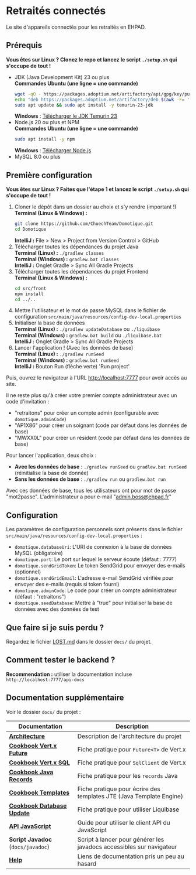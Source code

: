# Retraités connectés

Le site d'appareils connectés pour les retraités en EHPAD.

## Prérequis

**Vous êtes sur Linux ? Clonez le repo et lancez le script `./setup.sh` qui s'occupe de tout !**

- JDK (Java Development Kit) 23 ou plus  
  **Commandes Ubuntu (une ligne = une commande)**
  ```bash
  wget -qO - https://packages.adoptium.net/artifactory/api/gpg/key/public | sudo gpg --dearmor | sudo tee /etc/apt/trusted.gpg.d/adoptium.gpg > /dev/null
  echo "deb https://packages.adoptium.net/artifactory/deb $(awk -F= '/^VERSION_CODENAME/{print$2}' /etc/os-release) main" | sudo tee /etc/apt/sources.list.d/adoptium.list
  sudo apt update && sudo apt install -y temurin-23-jdk
  ```
  **Windows** : [Télécharger le JDK Temurin 23](https://adoptium.net/fr/temurin/releases/?version=23&os=windows&arch=x64)
- Node.js 20 ou plus et NPM  
  **Commandes Ubuntu (une ligne = une commande)**
  ```bash
  sudo apt install -y npm
  ```
  **Windows** : [Télécharger Node.js](https://nodejs.org/en/download/current/)
- MySQL 8.0 ou plus

## Première configuration

**Vous êtes sur Linux ? Faites que l'étape 1 et lancez le script `./setup.sh` qui s'occupe de tout !**

1. Cloner le dépôt dans un dossier au choix et s'y rendre (important !)  
   **Terminal (Linux & Windows) :**
   ```bash
   git clone https://github.com/ChuechTeam/Domotique.git
   cd Domotique
   ```
   **IntelliJ :** File > New > Project from Version Control > GitHub
2. Télécharger toutes les dépendances du projet Java  
   **Terminal (Linux) :** `./gradlew classes`  
   **Terminal (Windows) :** `gradlew.bat classes`  
   **IntelliJ :** Onglet Gradle > Sync All Gradle Projects
3. Télécharger toutes les dépendances du projet Frontend  
   **Terminal (Linux & Windows) :** 
   ```bash
   cd src/front
   npm install
   cd ../..
   ```
4. Mettre l'utilisateur et le mot de passe MySQL dans le fichier de configuration
   `src/main/java/resources/config-dev-local.properties`
5. Initialiser la base de données   
   **Terminal (Linux) :** `./gradlew updateDatabase` ou `./liquibase`     
   **Terminal (Windows) :** `gradlew.bat build` ou `./liquibase.bat`    
   **IntelliJ :** Onglet Gradle > Sync All Gradle Projects
6. Lancer l'application ! (Avec les données de base)  
   **Terminal (Linux) :** `./gradlew runSeed`    
   **Terminal (Windows) :** `gradlew.bat runSeed`    
   **IntelliJ :** Bouton Run (flèche verte) 'Run project'

Puis, ouvrez le navigateur à l'URL [http://localhost:7777](http://localhost:7777) pour avoir accès au site.

Il ne reste plus qu'à créer votre premier compte administrateur avec un code d'invitation :
- "retraitons" pour créer un compte admin (configurable avec `domotique.adminCode`)
- "AP1X86" pour créer un soignant (code par défaut dans les données de base)
- "MWXX0L" pour créer un résident (code par défaut dans les données de base)

Pour lancer l'application, deux choix : 
- **Avec les données de base** : `./gradlew runSeed` ou `gradlew.bat runSeed` (réinitialise la base de donnée)
- **Sans les données de base** : `./gradlew run` ou `gradlew.bat run`

Avec ces données de base, tous les utilisateurs ont pour mot de passe "mot2passe". 
L'administrateur a pour e-mail "admin.boss@ehpad.fr"

## Configuration

Les paramètres de configuration personnels sont présents
dans le fichier `src/main/java/resources/config-dev-local.properties` :

- `domotique.databaseUri`: L'URI de connexion à la base de données MySQL (obligatoire)
- `domotique.port`: Le port sur lequel le serveur écoute (défaut : 7777)
- `domotique.sendGridToken`: Le token SendGrid pour envoyer des e-mails (optionnel)
- `domotique.sendGridEmail`: L'adresse e-mail SendGrid vérifiée pour envoyer des e-mails (requis si token fourni)
- `domotique.adminCode`: Le code pour créer un compte administrateur (défaut : "retraitons")
- `domotique.seedDatabase`: Mettre à "true" pour initialiser la base de données avec des données de test

## Que faire si je suis perdu ?

Regardez le fichier [LOST.md](docs/LOST.md) dans le dossier `docs/` du projet.

## Comment tester le backend ?

**Recommendation :** utiliser la documentation incluse `http://localhost:7777/api-docs`

## Documentation supplémentaire

Voir le dossier `docs/` du projet :

| Documentation                                                   | Description                                                          |
|-----------------------------------------------------------------|----------------------------------------------------------------------|
| **[Architecture](docs/ARCHITECTURE.md)**                        | Description de l'architecture du projet                              |
| **[Cookbook Vert.x Future](docs/COOKBOOK_VertxFuture.md)**      | Fiche pratique pour `Future<T>` de Vert.x                            |
| **[Cookbook Vert.x SQL](docs/COOKBOOK_VertxSql.md)**            | Fiche pratique pour `SqlClient` de Vert.x                            |
| **[Cookbook Java Records](docs/COOKBOOK_JavaRecords.md)**       | Fiche pratique pour les `records` Java                               |
| **[Cookbook Templates](docs/COOKBOOK_Templates.md)**            | Fiche pratique pour écrire des templates JTE (Java Template Engine)  |
| **[Cookbook Database Update](docs/COOKBOOK_DatabaseUpdate.md)** | Fiche pratique pour utiliser Liquibase                               |
| **[API JavaScript](docs/API_JavaScript.md)**                    | Guide pour utiliser le client API du JavaScript                      |
| **Script Javadoc** (`docs/javadoc`)                             | Script à lancer pour générer les javadocs accessibles sur navigateur |
| **[Help](docs/HELP.md)**                                        | Liens de documentation pris un peu au hasard                         |
